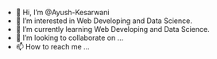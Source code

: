 - 👋 Hi, I’m @Ayush-Kesarwani
- 👀 I’m interested in Web Developing and Data Science.
- 🌱 I’m currently learning Web Developing and Data Science.
- 💞️ I’m looking to collaborate on ...
- 📫 How to reach me ...

<!---
Ayush-Kesarwani/Ayush-Kesarwani is a ✨ special ✨ repository because its `README.md` (this file) appears on your GitHub profile.
You can click the Preview link to take a look at your changes.
--->
